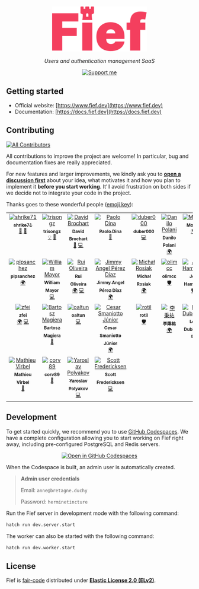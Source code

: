 <p align="center">
  <img src="https://raw.githubusercontent.com/fief-dev/.github/main/logos/logo-full-red.svg?sanitize=true" alt="Fief" width="256">
</p>

<p align="center">
    <em>Users and authentication management SaaS</em>
</p>

<p align="center">
    <a href="https://polar.sh/fief-dev">
    <picture>
      <source media="(prefers-color-scheme: dark)" srcset="https://polar.sh/embed/support-us.svg?org=fief-dev&&darkmode=1">
      <img alt="Support me" src="https://polar.sh/embed/support-us.svg?org=fief-dev">
    </picture>
    </a>
</p>

## Getting started

* Official website: [https://www.fief.dev](https://www.fief.dev)
* Documentation: [https://docs.fief.dev](https://docs.fief.dev)

## Contributing

<!-- ALL-CONTRIBUTORS-BADGE:START - Do not remove or modify this section -->
[![All Contributors](https://img.shields.io/badge/all_contributors-25-orange.svg?style=flat-square)](#contributors-)
<!-- ALL-CONTRIBUTORS-BADGE:END -->

All contributions to improve the project are welcome! In particular, bug and documentation fixes are really appreciated.

For new features and larger improvements, we kindly ask you to [**open a discussion first**](https://github.com/orgs/fief-dev/discussions/new?category=ideas) about your idea, what motivates it and how you plan to implement it **before you start working**. It'll avoid frustration on both sides if we decide not to integrate your code in the project.

Thanks goes to these wonderful people ([emoji key](https://allcontributors.org/docs/en/emoji-key)):

<!-- ALL-CONTRIBUTORS-LIST:START - Do not remove or modify this section -->
<!-- prettier-ignore-start -->
<!-- markdownlint-disable -->
<table>
  <tbody>
    <tr>
      <td align="center" valign="top" width="14.28%"><a href="https://github.com/shrike71"><img src="https://avatars.githubusercontent.com/u/748514?v=4?s=100" width="100px;" alt="shrike71"/><br /><sub><b>shrike71</b></sub></a><br /><a href="https://github.com/fief-dev/fief/issues?q=author%3Ashrike71" title="Bug reports">🐛</a> <a href="#ideas-shrike71" title="Ideas, Planning, & Feedback">🤔</a></td>
      <td align="center" valign="top" width="14.28%"><a href="https://growthengineai.com"><img src="https://avatars.githubusercontent.com/u/4735784?v=4?s=100" width="100px;" alt="trisongz"/><br /><sub><b>trisongz</b></sub></a><br /><a href="#example-trisongz" title="Examples">💡</a> <a href="#ideas-trisongz" title="Ideas, Planning, & Feedback">🤔</a></td>
      <td align="center" valign="top" width="14.28%"><a href="https://github.com/davidbrochart"><img src="https://avatars.githubusercontent.com/u/4711805?v=4?s=100" width="100px;" alt="David Brochart"/><br /><sub><b>David Brochart</b></sub></a><br /><a href="https://github.com/fief-dev/fief/commits?author=davidbrochart" title="Documentation">📖</a> <a href="https://github.com/fief-dev/fief/commits?author=davidbrochart" title="Code">💻</a></td>
      <td align="center" valign="top" width="14.28%"><a href="https://github.com/paolodina"><img src="https://avatars.githubusercontent.com/u/1157401?v=4?s=100" width="100px;" alt="Paolo Dina"/><br /><sub><b>Paolo Dina</b></sub></a><br /><a href="https://github.com/fief-dev/fief/issues?q=author%3Apaolodina" title="Bug reports">🐛</a></td>
      <td align="center" valign="top" width="14.28%"><a href="https://github.com/duber000"><img src="https://avatars.githubusercontent.com/u/12467861?v=4?s=100" width="100px;" alt="duber000"/><br /><sub><b>duber000</b></sub></a><br /><a href="https://github.com/fief-dev/fief/commits?author=duber000" title="Code">💻</a></td>
      <td align="center" valign="top" width="14.28%"><a href="https://theraloss.com"><img src="https://avatars.githubusercontent.com/u/6277291?v=4?s=100" width="100px;" alt="Danilo Polani"/><br /><sub><b>Danilo Polani</b></sub></a><br /><a href="#translation-danilopolani" title="Translation">🌍</a></td>
      <td align="center" valign="top" width="14.28%"><a href="https://github.com/ChuckMoe"><img src="https://avatars.githubusercontent.com/u/25569291?v=4?s=100" width="100px;" alt="Moritz"/><br /><sub><b>Moritz</b></sub></a><br /><a href="#translation-ChuckMoe" title="Translation">🌍</a></td>
    </tr>
    <tr>
      <td align="center" valign="top" width="14.28%"><a href="https://github.com/plpsanchez"><img src="https://avatars.githubusercontent.com/u/45295173?v=4?s=100" width="100px;" alt="plpsanchez"/><br /><sub><b>plpsanchez</b></sub></a><br /><a href="#translation-plpsanchez" title="Translation">🌍</a></td>
      <td align="center" valign="top" width="14.28%"><a href="https://github.com/WilliamMayor"><img src="https://avatars.githubusercontent.com/u/403126?v=4?s=100" width="100px;" alt="William Mayor"/><br /><sub><b>William Mayor</b></sub></a><br /><a href="https://github.com/fief-dev/fief/commits?author=WilliamMayor" title="Code">💻</a></td>
      <td align="center" valign="top" width="14.28%"><a href="http://ruipoliveira.github.io/"><img src="https://avatars.githubusercontent.com/u/10942886?v=4?s=100" width="100px;" alt="Rui Oliveira"/><br /><sub><b>Rui Oliveira</b></sub></a><br /><a href="#translation-ruipoliveira" title="Translation">🌍</a> <a href="https://github.com/fief-dev/fief/commits?author=ruipoliveira" title="Code">💻</a></td>
      <td align="center" valign="top" width="14.28%"><a href="https://jimscope.is-a.dev"><img src="https://avatars.githubusercontent.com/u/27647007?v=4?s=100" width="100px;" alt="Jimmy Angel Pérez Díaz"/><br /><sub><b>Jimmy Angel Pérez Díaz</b></sub></a><br /><a href="#translation-JimScope" title="Translation">🌍</a></td>
      <td align="center" valign="top" width="14.28%"><a href="https://pasteman.dev/"><img src="https://avatars.githubusercontent.com/u/5132385?v=4?s=100" width="100px;" alt="Michał Rosiak"/><br /><sub><b>Michał Rosiak</b></sub></a><br /><a href="#translation-michaldev" title="Translation">🌍</a></td>
      <td align="center" valign="top" width="14.28%"><a href="http://www.olimcc.com"><img src="https://avatars.githubusercontent.com/u/842983?v=4?s=100" width="100px;" alt="olimcc"/><br /><sub><b>olimcc</b></sub></a><br /><a href="#security-olimcc" title="Security">🛡️</a></td>
      <td align="center" valign="top" width="14.28%"><a href="http://joehamman.com"><img src="https://avatars.githubusercontent.com/u/2443309?v=4?s=100" width="100px;" alt="Joe Hamman"/><br /><sub><b>Joe Hamman</b></sub></a><br /><a href="#security-jhamman" title="Security">🛡️</a></td>
    </tr>
    <tr>
      <td align="center" valign="top" width="14.28%"><a href="https://github.com/zfei"><img src="https://avatars.githubusercontent.com/u/1736058?v=4?s=100" width="100px;" alt="zfei"/><br /><sub><b>zfei</b></sub></a><br /><a href="#translation-zfei" title="Translation">🌍</a> <a href="https://github.com/fief-dev/fief/commits?author=zfei" title="Code">💻</a></td>
      <td align="center" valign="top" width="14.28%"><a href="https://bartoszmagiera.live/"><img src="https://avatars.githubusercontent.com/u/28759224?v=4?s=100" width="100px;" alt="Bartosz Magiera"/><br /><sub><b>Bartosz Magiera</b></sub></a><br /><a href="https://github.com/fief-dev/fief/commits?author=bartosz121" title="Documentation">📖</a></td>
      <td align="center" valign="top" width="14.28%"><a href="http://razalt.com"><img src="https://avatars.githubusercontent.com/u/10688199?v=4?s=100" width="100px;" alt="oaltun"/><br /><sub><b>oaltun</b></sub></a><br /><a href="https://github.com/fief-dev/fief/commits?author=oaltun" title="Code">💻</a></td>
      <td align="center" valign="top" width="14.28%"><a href="http://cesarsmaniotto.dev"><img src="https://avatars.githubusercontent.com/u/7607534?v=4?s=100" width="100px;" alt="Cesar Smaniotto Júnior"/><br /><sub><b>Cesar Smaniotto Júnior</b></sub></a><br /><a href="#translation-csmaniottojr" title="Translation">🌍</a></td>
      <td align="center" valign="top" width="14.28%"><a href="https://github.com/rotil"><img src="https://avatars.githubusercontent.com/u/42150485?v=4?s=100" width="100px;" alt="rotil"/><br /><sub><b>rotil</b></sub></a><br /><a href="#security-rotil" title="Security">🛡️</a></td>
      <td align="center" valign="top" width="14.28%"><a href="https://github.com/bingyulee"><img src="https://avatars.githubusercontent.com/u/4936030?v=4?s=100" width="100px;" alt="李秉祐"/><br /><sub><b>李秉祐</b></sub></a><br /><a href="#translation-bingyulee" title="Translation">🌍</a></td>
      <td align="center" valign="top" width="14.28%"><a href="https://dubinets.io"><img src="https://avatars.githubusercontent.com/u/3114081?v=4?s=100" width="100px;" alt="Lev Dubinets"/><br /><sub><b>Lev Dubinets</b></sub></a><br /><a href="#financial-ldub" title="Financial">💵</a></td>
    </tr>
    <tr>
      <td align="center" valign="top" width="14.28%"><a href="https://meltingrocks.com/"><img src="https://avatars.githubusercontent.com/u/37904?v=4?s=100" width="100px;" alt="Mathieu Virbel"/><br /><sub><b>Mathieu Virbel</b></sub></a><br /><a href="https://github.com/fief-dev/fief/issues?q=author%3Atito" title="Bug reports">🐛</a></td>
      <td align="center" valign="top" width="14.28%"><a href="https://github.com/corv89"><img src="https://avatars.githubusercontent.com/u/7198687?v=4?s=100" width="100px;" alt="corv89"/><br /><sub><b>corv89</b></sub></a><br /><a href="https://github.com/fief-dev/fief/issues?q=author%3Acorv89" title="Bug reports">🐛</a></td>
      <td align="center" valign="top" width="14.28%"><a href="https://github.com/yaroslaff"><img src="https://avatars.githubusercontent.com/u/4574588?v=4?s=100" width="100px;" alt="Yaroslav Polyakov"/><br /><sub><b>Yaroslav Polyakov</b></sub></a><br /><a href="https://github.com/fief-dev/fief/commits?author=yaroslaff" title="Code">💻</a></td>
      <td align="center" valign="top" width="14.28%"><a href="https://github.com/ScottFred"><img src="https://avatars.githubusercontent.com/u/1937793?v=4?s=100" width="100px;" alt="Scott Fredericksen"/><br /><sub><b>Scott Fredericksen</b></sub></a><br /><a href="https://github.com/fief-dev/fief/commits?author=ScottFred" title="Code">💻</a></td>
    </tr>
  </tbody>
</table>

<!-- markdownlint-restore -->
<!-- prettier-ignore-end -->

<!-- ALL-CONTRIBUTORS-LIST:END -->

## Development

To get started quickly, we recommend you to use [GitHub Codespaces](https://github.com/features/codespaces). We have a complete configuration allowing you to start working on Fief right away, including pre-configured PostgreSQL and Redis servers.

<p align="center">
<a href="https://github.com/codespaces/new?hide_repo_select=true&ref=main&repo=444125382"><img src="https://github.com/codespaces/badge.svg" alt="Open in GitHub Codespaces"></a>
</p>

When the Codespace is built, an admin user is automatically created.

> **Admin user credentials**
>
> Email: `anne@bretagne.duchy`
>
> Password: `herminetincture`

Run the Fief server in development mode with the following command:

```sh
hatch run dev.server.start
```

The worker can also be started with the following command:

```sh
hatch run dev.worker.start
```

## License

Fief is [fair-code](http://faircode.io) distributed under [**Elastic License 2.0 (ELv2)**](https://github.com/fief-dev/fief/blob/main/LICENSE.md).
